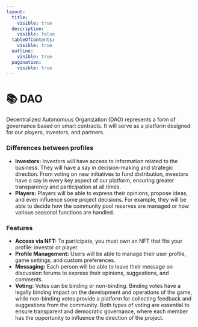 ```yaml
---
layout:
  title:
    visible: true
  description:
    visible: false
  tableOfContents:
    visible: true
  outline:
    visible: true
  pagination:
    visible: true
---
```


# 📚 DAO

Decentralized Autonomous Organization (DAO) represents a form of governance based on smart contracts. It will serve as a platform designed for our players, investors, and partners.

### Differences between profiles

* **Investors:** Investors will have access to information related to the business. They will have a say in decision-making and strategic direction. From voting on new initiatives to fund distribution, investors have a say in every key aspect of our platform, ensuring greater transparency and participation at all times.&#x20;
* **Players:** Players will be able to express their opinions, propose ideas, and even influence some project decisions. For example, they will be able to decide how the community pool reserves are managed or how various seasonal functions are handled.

### Features

* **Access via NFT:** To participate, you must own an NFT that fits your profile: investor or player.
* **Profile Management:** Users will be able to manage their user profile, game settings, and custom preferences.
* **Messaging:** Each person will be able to leave their message on discussion forums to express their opinions, suggestions, and comments.
* **Voting:** Votes can be binding or non-binding. Binding votes have a legally binding impact on the development and operations of the game, while non-binding votes provide a platform for collecting feedback and suggestions from the community. Both types of voting are essential to ensure transparent and democratic governance, where each member has the opportunity to influence the direction of the project.
